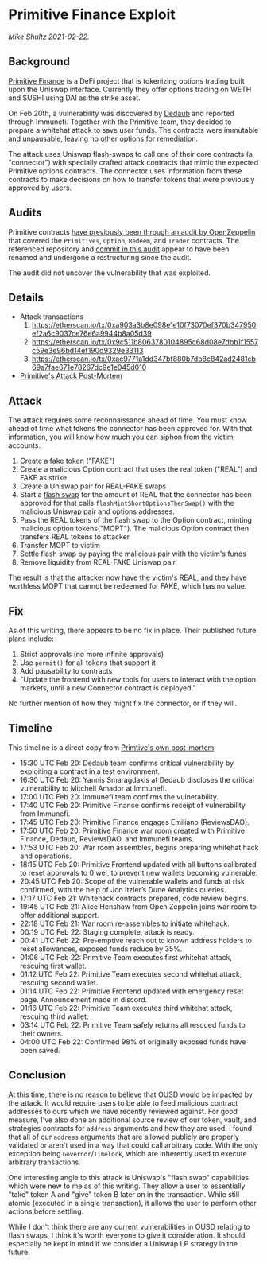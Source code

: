 # Primitive Finance Exploit

_Mike Shultz 2021-02-22._

## Background

[Primitive Finance](https://primitive.finance/) is a DeFi project that is tokenizing options trading built upon the Uniswap interface.  Currently they offer options trading on WETH and SUSHI using DAI as the strike asset.

On Feb 20th, a vulnerability was discovered by [Dedaub](https://www.dedaub.com/) and reported through Immunefi.  Together with the Primitive team, they decided to prepare a whitehat attack to save user funds.  The contracts were immutable and unpausable, leaving no other options for remediation.

The attack uses Uniswap flash-swaps to call one of their core contracts (a "connector") with specially crafted attack contracts that mimic the expected Primitive options contracts.  The connector uses information from these contracts to make decisions on how to transfer tokens that were previously approved by users.

## Audits

Primitive contracts [have previously been through an audit by OpenZeppelin](https://blog.openzeppelin.com/primitive-audit/) that covered the `Primitives`, `Option`, `Redeem`, and `Trader` contracts.  The referenced repository and [commit in this audit](https://github.com/primitivefinance/primitive-contracts/tree/98060324ac6588b1d05748911325a4d39869e4ae) appear to have been renamed and undergone a restructuring since the audit.  

The audit did not uncover the vulnerability that was exploited.

## Details

- Attack transactions
    1) https://etherscan.io/tx/0xa903a3b8e098e1e10f73070ef370b347950ef2a6c9037ce76e6a9944b8a05d39
    2) https://etherscan.io/tx/0x9c511b8063780104895c68d08e7dbb1f1557c59e3e96bd14ef190d9329e33113
    3) https://etherscan.io/tx/0xac9771a1dd347bf880b7db8c842ad2481cb69a7fae671e78267dc9e1e045d010
- [Primitive's Attack Post-Mortem](https://primitivefinance.medium.com/postmortem-on-the-primitive-finance-whitehack-of-february-21st-2021-17446c0f3122)

## Attack

The attack requires some reconnaissance ahead of time.  You must know ahead of time what tokens the connector has been approved for.  With that information, you will know how much you can siphon from the victim accounts.

1) Create a fake token ("FAKE")
2) Create a malicious Option contract that uses the real token ("REAL") and FAKE as strike
3) Create a Uniswap pair for REAL-FAKE swaps
4) Start a [flash swap](https://uniswap.org/docs/v2/smart-contract-integration/using-flash-swaps/) for the amount of REAL that the connector has been approved for that calls `flashMintShortOptionsThenSwap()` with the malicious Uniswap pair and options addresses.
5) Pass the REAL tokens of the flash swap to the Option contract, minting malicious option tokens("MOPT"). The malicious Option contract then transfers REAL tokens to attacker
7) Transfer MOPT to victim
8) Settle flash swap by paying the malicious pair with the victim's funds
9) Remove liquidity from REAL-FAKE Uniswap pair

The result is that the attacker now have the victim's REAL, and they have worthless MOPT that cannot be redeemed for FAKE, which has no value.

## Fix

As of this writing, there appears to be no fix in place.  Their published future plans include:

1) Strict approvals (no more infinite approvals)
2) Use `permit()` for all tokens that support it
3) Add pausability to contracts
4) "Update the frontend with new tools for users to interact with the option markets, until a new Connector contract is deployed."

No further mention of how they might fix the connector, or if they will.

## Timeline

This timeline is a direct copy from [Primtive's own post-mortem](https://primitivefinance.medium.com/postmortem-on-the-primitive-finance-whitehack-of-february-21st-2021-17446c0f3122):

- 15:30 UTC Feb 20: Dedaub team confirms critical vulnerability by exploiting a contract in a test environment.
- 16:30 UTC Feb 20: Yannis Smaragdakis at Dedaub discloses the critical vulnerability to Mitchell Amador at Immunefi.
- 17:00 UTC Feb 20: Immunefi team confirms the vulnerability.
- 17:40 UTC Feb 20: Primitive Finance confirms receipt of vulnerability from Immunefi.
- 17:45 UTC Feb 20: Primitive Finance engages Emiliano (ReviewsDAO).
- 17:50 UTC Feb 20: Primitive Finance war room created with Primitive Finance, Dedaub, ReviewsDAO, and Immunefi teams.
- 17:53 UTC Feb 20: War room assembles, begins preparing whitehat hack and operations.
- 18:15 UTC Feb 20: Primitive Frontend updated with all buttons calibrated to reset approvals to 0 wei, to prevent new wallets becoming vulnerable.
- 20:45 UTC Feb 20: Scope of the vulnerable wallets and funds at risk confirmed, with the help of Jon Itzler’s Dune Analytics queries.
- 17:17 UTC Feb 21: Whitehack contracts prepared, code review begins.
- 19:45 UTC Feb 21: Alice Henshaw from Open Zeppelin joins war room to offer additional support.
- 22:18 UTC Feb 21: War room re-assembles to initiate whitehack.
- 00:19 UTC Feb 22: Staging complete, attack is ready.
- 00:41 UTC Feb 22: Pre-emptive reach out to known address holders to reset allowances, exposed funds reduce by 35%.
- 01:06 UTC Feb 22: Primitive Team executes first whitehat attack, rescuing first wallet.
- 01:12 UTC Feb 22: Primitive Team executes second whitehat attack, rescuing second wallet.
- 01:14 UTC Feb 22: Primitive Frontend updated with emergency reset page. Announcement made in discord.
- 01:16 UTC Feb 22: Primitive Team executes third whitehat attack, rescuing third wallet.
- 03:14 UTC Feb 22: Primitive Team safely returns all rescued funds to their owners.
- 04:00 UTC Feb 22: Confirmed 98% of originally exposed funds have been saved.

## Conclusion

At this time, there is no reason to believe that OUSD would be impacted by the attack. It would require users to be able to feed malicious contract addresses to ours which we have recently reviewed against.  For good measure, I've also done an additional source review of our token, vault, and strategies contracts for `address` arguments and how they are used.  I found that all of our `address` arguments that are allowed publicly are properly validated or aren't used in a way that could call arbitrary code. With the only exception being `Governor`/`Timelock`, which are inherently used to execute arbitrary transactions.

One interesting angle to this attack is Uniswap's "flash swap" capabilities which were new to me as of this writing.  They allow a user to essentially "take" token A and "give" token B later on in the transaction.  While still atomic (executed in a single transaction), it allows the user to perform other actions before settling.

While I don't think there are any current vulnerabilities in OUSD relating to flash swaps, I think it's worth everyone to give it consideration.  It should especially be kept in mind if we consider a Uniswap LP strategy in the future.

